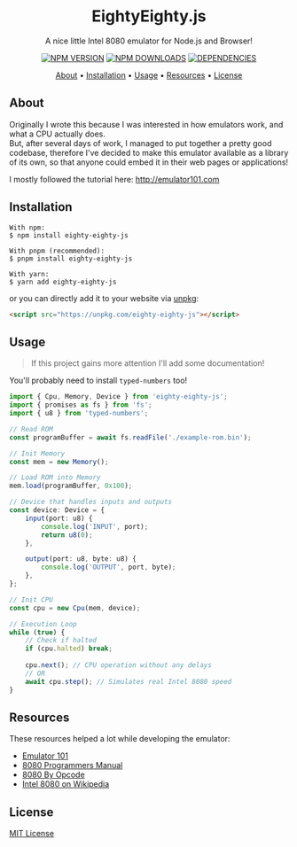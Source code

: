 <h1 align="center">EightyEighty.js</h1>
<p align="center">A nice little Intel 8080 emulator for Node.js and Browser!</p>
<p align="center">
  <a href="https://npmjs.com/package/eighty-eighty-js"><img src="https://img.shields.io/npm/v/eighty-eighty-js?style=for-the-badge" alt="NPM VERSION"></a>
  <a href="https://npmjs.com/package/eighty-eighty-js"><img src="https://img.shields.io/npm/dt/eighty-eighty-js?style=for-the-badge" alt="NPM DOWNLOADS"></a>
  <a href="https://npmjs.com/package/eighty-eighty-js"><img src="https://img.shields.io/librariesio/release/npm/eighty-eighty-js?style=for-the-badge" alt="DEPENDENCIES"></a>
</p>
<p align="center">
  <a href="#about">About</a> •
  <a href="#installation">Installation</a> •
  <a href="#usage">Usage</a> •
  <a href="#resources">Resources</a> •
  <a href="#license">License</a>
</p>

## About

Originally I wrote this because I was interested in how emulators work, and what a CPU actually does.  
But, after several days of work, I managed to put together a pretty good codebase, 
therefore I've decided to make this emulator available as a library of its own, 
so that anyone could embed it in their web pages or applications!

I mostly followed the tutorial here: http://emulator101.com

## Installation

```sh-session
With npm:
$ npm install eighty-eighty-js

With pnpm (recommended):
$ pnpm install eighty-eighty-js

With yarn:
$ yarn add eighty-eighty-js
```
or you can directly add it to your website via [unpkg](https://unpkg.com/):
```html
<script src="https://unpkg.com/eighty-eighty-js"></script>
```

## Usage

> If this project gains more attention I'll add some documentation!

You'll probably need to install `typed-numbers` too!

```typescript
import { Cpu, Memory, Device } from 'eighty-eighty-js';
import { promises as fs } from 'fs';
import { u8 } from 'typed-numbers';

// Read ROM
const programBuffer = await fs.readFile('./example-rom.bin');

// Init Memory
const mem = new Memory();

// Load ROM into Memory
mem.load(programBuffer, 0x100);

// Device that handles inputs and outputs
const device: Device = {
	input(port: u8) {
		console.log('INPUT', port);
		return u8(0);
	},

	output(port: u8, byte: u8) {
		console.log('OUTPUT', port, byte);
	},
};

// Init CPU
const cpu = new Cpu(mem, device);

// Execution Loop
while (true) {
	// Check if halted
	if (cpu.halted) break;
	
	cpu.next(); // CPU operation without any delays
	// OR
	await cpu.step(); // Simulates real Intel 8080 speed
}
```

## Resources

These resources helped a lot while developing the emulator:

- [Emulator 101](http://emulator101.com/)
- [8080 Programmers Manual](https://altairclone.com/downloads/manuals/8080%20Programmers%20Manual.pdf)
- [8080 By Opcode](http://www.emulator101.com/reference/8080-by-opcode.html)
- [Intel 8080 on Wikipedia](https://en.wikipedia.org/wiki/Intel_8080)

## License

[MIT License](https://github.com/Skayo/EightyEighty.js/blob/main/LICENSE)
